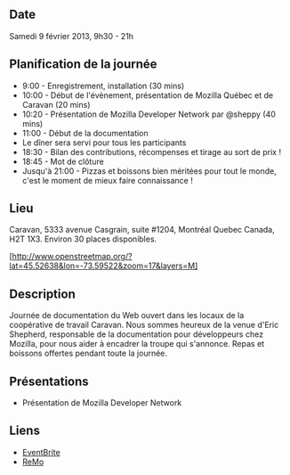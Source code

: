 ## Date
Samedi 9 février 2013, 9h30 - 21h

## Planification de la journée

* 9:00 - Enregistrement, installation (30 mins)
* 10:00 - Début de l'évènement, présentation de Mozilla Québec et de Caravan (20 mins)
* 10:20 - Présentation de Mozilla Developer Network par @sheppy (40 mins)
* 11:00 - Début de la documentation
* Le dîner sera servi pour tous les participants
* 18:30 - Bilan des contributions, récompenses et tirage au sort de prix !
* 18:45 - Mot de clôture
* Jusqu'à 21:00 - Pizzas et boissons bien méritées pour tout le monde, c'est le moment de mieux faire connaissance !

## Lieu
Caravan, 5333 avenue Casgrain, suite #1204, Montréal Quebec Canada, H2T 1X3. Environ 30 places disponibles. 

[http://www.openstreetmap.org/?lat=45.52638&lon=-73.59522&zoom=17&layers=M]

## Description
Journée de documentation du Web ouvert dans les locaux de la coopérative de travail Caravan. Nous sommes heureux de la venue d'Eric Shepherd, responsable de la documentation pour développeurs chez Mozilla, pour nous aider à encadrer la troupe qui s'annonce. Repas et boissons offertes pendant toute la journée.

## Présentations

* Présentation de Mozilla Developer Network

## Liens

* [EventBrite](http://mozqcdocsprint-feb13.eventbrite.ca/)
* [ReMo](https://reps.mozilla.org/e/mozilla-quebec-documentation-sprint/)